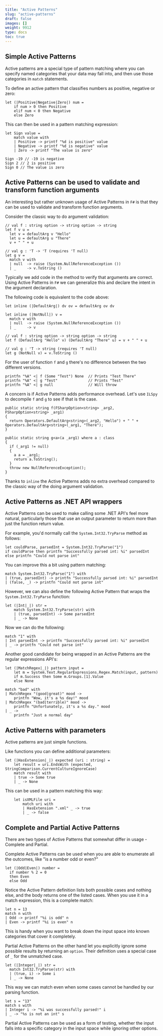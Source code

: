 ```yaml
---
title: "Active Patterns"
slug: "active-patterns"
draft: false
images: []
weight: 9912
type: docs
toc: true
---
```


## Simple Active Patterns
Active patterns are a special type of pattern matching where you can specify named categories that your data may fall into, and then use those categories in `match` statements.

To define an active pattern that classifies numbers as positive, negative or zero:

    let (|Positive|Negative|Zero|) num = 
        if num > 0 then Positive 
        elif num < 0 then Negative
        else Zero

This can then be used in a pattern matching expression:

    let Sign value = 
        match value with
        | Positive -> printf "%d is positive" value
        | Negative -> printf "%d is negative" value
        | Zero -> printf "The value is zero"

    Sign -19 // -19 is negative
    Sign 2 // 2 is positive
    Sign 0 // The value is zero

## Active Patterns can be used to validate and transform function arguments
An interesting but rather unknown usage of Active Patterns in `F#` is that they can be used to validate and transform function arguments.

Consider the classic way to do argument validation:

    // val f : string option -> string option -> string
    let f v u =
      let v = defaultArg v "Hello"
      let u = defaultArg u "There"
      v + " " + u

    // val g : 'T -> 'T (requires 'T null)
    let g v =
      match v with
      | null  -> raise (System.NullReferenceException ())
      | _     -> v.ToString ()

Typically we add code in the method to verify that arguments are correct. 
Using Active Patterns in `F#` we can generalize this and declare the intent in the argument declaration.

The following code is equivalent to the code above:

    let inline (|DefaultArg|) dv ov = defaultArg ov dv

    let inline (|NotNull|) v =
      match v with
      | null  -> raise (System.NullReferenceException ())
      | _     -> v

    // val f : string option -> string option -> string
    let f (DefaultArg "Hello" v) (DefaultArg "There" u) = v + " " + u

    // val g : 'T -> string (requires 'T null)
    let g (NotNull v) = v.ToString ()

For the user of function `f` and `g` there's no difference between the two different versions.

    printfn "%A" <| f (Some "Test") None  // Prints "Test There"
    printfn "%A" <| g "Test"              // Prints "Test"
    printfn "%A" <| g null                // Will throw

A concern is if Active Patterns adds performance overhead. Let's use `ILSpy` to decompile `f` and `g` to see if that is the case.

    public static string f(FSharpOption<string> _arg2, FSharpOption<string> _arg1)
    {
      return Operators.DefaultArg<string>(_arg2, "Hello") + " " + Operators.DefaultArg<string>(_arg1, "There");
    }

    public static string g<a>(a _arg1) where a : class
    {
      if (_arg1 != null)
      {
        a a = _arg1;
        return a.ToString();
      }
      throw new NullReferenceException();
    }

Thanks to `inline` the Active Patterns adds no extra overhead compared to the classic way of the doing argument validation.

## Active Patterns as .NET API wrappers
Active Patterns can be used to make calling some .NET API's feel more natural, particularly those that use an output parameter to return more than just the function return value. 

For example, you'd normally call the `System.Int32.TryParse` method as follows:

    let couldParse, parsedInt = System.Int32.TryParse("1")
    if couldParse then printfn "Successfully parsed int: %i" parsedInt
    else printfn "Could not parse int"

You can improve this a bit using pattern matching:

    match System.Int32.TryParse("1") with 
    | (true, parsedInt) -> printfn "Successfully parsed int: %i" parsedInt
    | (false, _) -> printfn "Could not parse int"

However, we can also define the following Active Pattern that wraps the `System.Int32.TryParse` function:

    let (|Int|_|) str =
        match System.Int32.TryParse(str) with
        | (true, parsedInt) -> Some parsedInt
        | _ -> None

Now we can do the following:

    match "1" with
    | Int parsedInt -> printfn "Successfully parsed int: %i" parsedInt
    | _ -> printfn "Could not parse int"

Another good candidate for being wrapped in an Active Patterns are the regular expressions API's:


    let (|MatchRegex|_|) pattern input =
        let m = System.Text.RegularExpressions.Regex.Match(input, pattern) 
        if m.Success then Some m.Groups.[1].Value 
        else None  

    match "bad" with
    | MatchRegex "(good|great)" mood -> 
        printfn "Wow, it's a %s day!" mood
    | MatchRegex "(bad|terrible)" mood -> 
        printfn "Unfortunately, it's a %s day." mood
    | _ -> 
        printfn "Just a normal day"

## Active Patterns with parameters
Active patterns are just simple functions. 

Like functions you can define additional parameters:

    let (|HasExtension|_|) expected (uri : string) = 
        let result = uri.EndsWith (expected, StringComparison.CurrentCultureIgnoreCase)
        match result with
        | true -> Some true
        | _ -> None

This can be used in a pattern matching this way:

        let isXMLFile uri =
            match uri with
            | HasExtension ".xml" _ -> true
            | _ -> false

## Complete and Partial Active Patterns
There are two types of Active Patterns that somewhat differ in usage - Complete and Partial.

Complete Active Patterns can be used when you are able to enumerate all the outcomes, like "is a number odd or even?"

    let (|Odd|Even|) number = 
      if number % 2 = 0
      then Even
      else Odd

Notice the Active Pattern definition lists both possible cases and nothing else, and the body returns one of the listed cases. When you use it in a match expression, this is a complete match:

    let n = 13
    match n with
    | Odd -> printf "%i is odd" n
    | Even -> printf "%i is even" n

This is handy when you want to break down the input space into known categories that cover it completely.

Partial Active Patterns on the other hand let you explicitly ignore some possible results by returning an `option`. Their definition uses a special case of `_` for the unmatched case.

    let (|Integer|_|) str =
      match Int32.TryParse(str) with
      | (true, i) -> Some i
      | _ -> None

This way we can match even when some cases cannot be handled by our parsing function.

    let s = "13"
    match s with
    | Integer i -> "%i was successfully parsed!" i
    | _ -> "%s is not an int" s

Partial Active Patterns can be used as a form of testing, whether the input falls into a specific category in the input space while ignoring other options.

